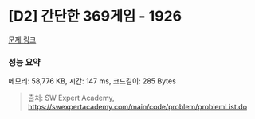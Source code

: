 # [D2] 간단한 369게임 - 1926 

[문제 링크](https://swexpertacademy.com/main/code/problem/problemDetail.do?contestProbId=AV5PTeo6AHUDFAUq) 

### 성능 요약

메모리: 58,776 KB, 시간: 147 ms, 코드길이: 285 Bytes



> 출처: SW Expert Academy, https://swexpertacademy.com/main/code/problem/problemList.do